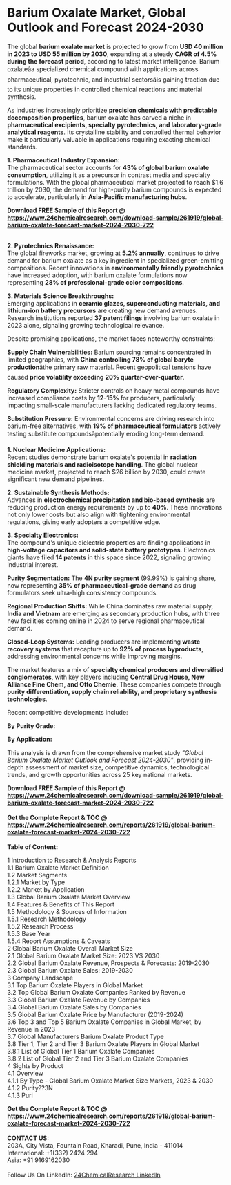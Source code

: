 <h1>Barium Oxalate Market, Global Outlook and Forecast 2024-2030</h1><p>The global <strong>barium oxalate market</strong> is projected to grow from <strong>USD 40 million in 2023 to USD 55 million by 2030</strong>, expanding at a steady <strong>CAGR of 4.5% during the forecast period</strong>, according to latest market intelligence. Barium oxalateâa specialized chemical compound with applications across pharmaceutical, pyrotechnic, and industrial sectorsâis gaining traction due to its unique properties in controlled chemical reactions and material synthesis.</p><p>As industries increasingly prioritize <strong>precision chemicals with predictable decomposition properties</strong>, barium oxalate has carved a niche in <strong>pharmaceutical excipients, specialty pyrotechnics, and laboratory-grade analytical reagents</strong>. Its crystalline stability and controlled thermal behavior make it particularly valuable in applications requiring exacting chemical standards.</p><p><strong>1. Pharmaceutical Industry Expansion:</strong><br>
The pharmaceutical sector accounts for <strong>43% of global barium oxalate consumption</strong>, utilizing it as a precursor in contrast media and specialty formulations. With the global pharmaceutical market projected to reach $1.6 trillion by 2030, the demand for high-purity barium compounds is expected to accelerate, particularly in <strong>Asia-Pacific manufacturing hubs</strong>.</p><div><b>Download FREE Sample of this Report @ 
            <a href="https://www.24chemicalresearch.com/download-sample/261919/global-barium-oxalate-forecast-market-2024-2030-722">
            https://www.24chemicalresearch.com/download-sample/261919/global-barium-oxalate-forecast-market-2024-2030-722</a></b></div><br><p><strong>2. Pyrotechnics Renaissance:</strong><br>
The global fireworks market, growing at <strong>5.2% annually</strong>, continues to drive demand for barium oxalate as a key ingredient in specialized green-emitting compositions. Recent innovations in <strong>environmentally friendly pyrotechnics</strong> have increased adoption, with barium oxalate formulations now representing <strong>28% of professional-grade color compositions</strong>.</p><p><strong>3. Materials Science Breakthroughs:</strong><br>
Emerging applications in <strong>ceramic glazes, superconducting materials, and lithium-ion battery precursors</strong> are creating new demand avenues. Research institutions reported <strong>37 patent filings</strong> involving barium oxalate in 2023 alone, signaling growing technological relevance.</p><p>Despite promising applications, the market faces noteworthy constraints:</p><p><strong>Supply Chain Vulnerabilities:</strong> Barium sourcing remains concentrated in limited geographies, with <strong>China controlling 78% of global baryte production</strong>âthe primary raw material. Recent geopolitical tensions have caused <strong>price volatility exceeding 20% quarter-over-quarter</strong>.</p><p><strong>Regulatory Complexity:</strong> Stricter controls on heavy metal compounds have increased compliance costs by <strong>12-15%</strong> for producers, particularly impacting small-scale manufacturers lacking dedicated regulatory teams.</p><p><strong>Substitution Pressure:</strong> Environmental concerns are driving research into barium-free alternatives, with <strong>19% of pharmaceutical formulators</strong> actively testing substitute compoundsâpotentially eroding long-term demand.</p><p><strong>1. Nuclear Medicine Applications:</strong><br>
Recent studies demonstrate barium oxalate's potential in <strong>radiation shielding materials and radioisotope handling</strong>. The global nuclear medicine market, projected to reach $26 billion by 2030, could create significant new demand pipelines.</p><p><strong>2. Sustainable Synthesis Methods:</strong><br>
Advances in <strong>electrochemical precipitation and bio-based synthesis</strong> are reducing production energy requirements by up to <strong>40%</strong>. These innovations not only lower costs but also align with tightening environmental regulations, giving early adopters a competitive edge.</p><p><strong>3. Specialty Electronics:</strong><br>
The compound's unique dielectric properties are finding applications in <strong>high-voltage capacitors and solid-state battery prototypes</strong>. Electronics giants have filed <strong>14 patents</strong> in this space since 2022, signaling growing industrial interest.</p><p><strong>Purity Segmentation:</strong> The <strong>4N purity segment</strong> (99.99%) is gaining share, now representing <strong>35% of pharmaceutical-grade demand</strong> as drug formulators seek ultra-high consistency compounds.</p><p><strong>Regional Production Shifts:</strong> While China dominates raw material supply, <strong>India and Vietnam</strong> are emerging as secondary production hubs, with three new facilities coming online in 2024 to serve regional pharmaceutical demand.</p><p><strong>Closed-Loop Systems:</strong> Leading producers are implementing <strong>waste recovery systems</strong> that recapture up to <strong>92% of process byproducts</strong>, addressing environmental concerns while improving margins.</p><p>The market features a mix of <strong>specialty chemical producers and diversified conglomerates</strong>, with key players including <strong>Central Drug House, New Alliance Fine Chem, and Otto Chemie</strong>. These companies compete through <strong>purity differentiation, supply chain reliability, and proprietary synthesis technologies</strong>.</p><p>Recent competitive developments include:</p><p><strong>By Purity Grade:</strong></p><p><strong>By Application:</strong></p><p>This analysis is drawn from the comprehensive market study <em>"Global Barium Oxalate Market Outlook and Forecast 2024-2030"</em>, providing in-depth assessment of market size, competitive dynamics, technological trends, and growth opportunities across 25 key national markets.</p><div><b>Download FREE Sample of this Report @ 
            <a href="https://www.24chemicalresearch.com/download-sample/261919/global-barium-oxalate-forecast-market-2024-2030-722">
            https://www.24chemicalresearch.com/download-sample/261919/global-barium-oxalate-forecast-market-2024-2030-722</a></b></div><br><div><b>Get the Complete Report & TOC @ 
            <a href="https://www.24chemicalresearch.com/reports/261919/global-barium-oxalate-forecast-market-2024-2030-722">
            https://www.24chemicalresearch.com/reports/261919/global-barium-oxalate-forecast-market-2024-2030-722</a></b></div><br>
            <b>Table of Content:</b><p>1 Introduction to Research & Analysis Reports<br />
    1.1 Barium Oxalate Market Definition<br />
    1.2 Market Segments<br />
        1.2.1 Market by Type<br />
        1.2.2 Market by Application<br />
    1.3 Global Barium Oxalate Market Overview<br />
    1.4 Features & Benefits of This Report<br />
    1.5 Methodology & Sources of Information<br />
        1.5.1 Research Methodology<br />
        1.5.2 Research Process<br />
        1.5.3 Base Year<br />
        1.5.4 Report Assumptions & Caveats<br />
2 Global Barium Oxalate Overall Market Size<br />
    2.1 Global Barium Oxalate Market Size: 2023 VS 2030<br />
    2.2 Global Barium Oxalate Revenue, Prospects & Forecasts: 2019-2030<br />
    2.3 Global Barium Oxalate Sales: 2019-2030<br />
3 Company Landscape<br />
    3.1 Top Barium Oxalate Players in Global Market<br />
    3.2 Top Global Barium Oxalate Companies Ranked by Revenue<br />
    3.3 Global Barium Oxalate Revenue by Companies<br />
    3.4 Global Barium Oxalate Sales by Companies<br />
    3.5 Global Barium Oxalate Price by Manufacturer (2019-2024)<br />
    3.6 Top 3 and Top 5 Barium Oxalate Companies in Global Market, by Revenue in 2023<br />
    3.7 Global Manufacturers Barium Oxalate Product Type<br />
    3.8 Tier 1, Tier 2 and Tier 3 Barium Oxalate Players in Global Market<br />
        3.8.1 List of Global Tier 1 Barium Oxalate Companies<br />
        3.8.2 List of Global Tier 2 and Tier 3 Barium Oxalate Companies<br />
4 Sights by Product<br />
    4.1 Overview<br />
        4.1.1 By Type - Global Barium Oxalate Market Size Markets, 2023 & 2030<br />
        4.1.2 Purity??3N<br />
        4.1.3 Puri</p><div><b>Get the Complete Report & TOC @ 
            <a href="https://www.24chemicalresearch.com/reports/261919/global-barium-oxalate-forecast-market-2024-2030-722">
            https://www.24chemicalresearch.com/reports/261919/global-barium-oxalate-forecast-market-2024-2030-722</a></b></div><br><b>CONTACT US:</b><br>
            203A, City Vista, Fountain Road, Kharadi, Pune, India - 411014<br>
            International: +1(332) 2424 294<br>
            Asia: +91 9169162030 <br><br>
            Follow Us On LinkedIn: <a href="https://www.linkedin.com/company/24chemicalresearch/">24ChemicalResearch LinkedIn</a>